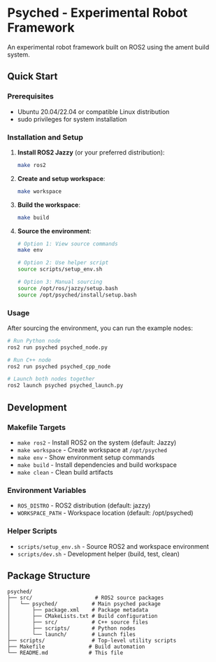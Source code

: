 # Psyched - Experimental Robot Framework

An experimental robot framework built on ROS2 using the ament build system.

## Quick Start

### Prerequisites
- Ubuntu 20.04/22.04 or compatible Linux distribution
- sudo privileges for system installation

### Installation and Setup

1. **Install ROS2 Jazzy** (or your preferred distribution):
   ```bash
   make ros2
   ```

2. **Create and setup workspace**:
   ```bash
   make workspace
   ```

3. **Build the workspace**:
   ```bash
   make build
   ```

4. **Source the environment**:
   ```bash
   # Option 1: View source commands
   make env
   
   # Option 2: Use helper script
   source scripts/setup_env.sh
   
   # Option 3: Manual sourcing
   source /opt/ros/jazzy/setup.bash
   source /opt/psyched/install/setup.bash
   ```

### Usage

After sourcing the environment, you can run the example nodes:

```bash
# Run Python node
ros2 run psyched psyched_node.py

# Run C++ node  
ros2 run psyched psyched_cpp_node

# Launch both nodes together
ros2 launch psyched psyched_launch.py
```

## Development

### Makefile Targets

- `make ros2` - Install ROS2 on the system (default: Jazzy)
- `make workspace` - Create workspace at `/opt/psyched` 
- `make env` - Show environment setup commands
- `make build` - Install dependencies and build workspace
- `make clean` - Clean build artifacts

### Environment Variables

- `ROS_DISTRO` - ROS2 distribution (default: jazzy)
- `WORKSPACE_PATH` - Workspace location (default: /opt/psyched)

### Helper Scripts

- `scripts/setup_env.sh` - Source ROS2 and workspace environment
- `scripts/dev.sh` - Development helper (build, test, clean)

## Package Structure

```
psyched/
├── src/                    # ROS2 source packages
│   └── psyched/           # Main psyched package
│       ├── package.xml    # Package metadata
│       ├── CMakeLists.txt # Build configuration
│       ├── src/           # C++ source files
│       ├── scripts/       # Python nodes
│       └── launch/        # Launch files
├── scripts/               # Top-level utility scripts
├── Makefile              # Build automation
└── README.md             # This file
```
